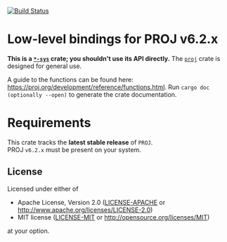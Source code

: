 [![Build Status](https://travis-ci.org/georust/proj-sys.svg?branch=master)](https://travis-ci.org/georust/proj-sys)

# Low-level bindings for PROJ v6.2.x
**This is a [`*-sys`](https://doc.rust-lang.org/cargo/reference/build-scripts.html#a-sys-packages) crate; you shouldn't use its API directly.** The [`proj`](https://github.com/georust/proj) crate is designed for general use.

A guide to the functions can be found here: https://proj.org/development/reference/functions.html. Run `cargo doc (optionally --open)` to generate the crate documentation.

# Requirements
This crate tracks the **latest stable release** of `PROJ`.  
PROJ `v6.2.x` must be present on your system.

## License

Licensed under either of

 * Apache License, Version 2.0 ([LICENSE-APACHE](LICENSE-APACHE) or http://www.apache.org/licenses/LICENSE-2.0)
 * MIT license ([LICENSE-MIT](LICENSE-MIT) or http://opensource.org/licenses/MIT)

at your option.

